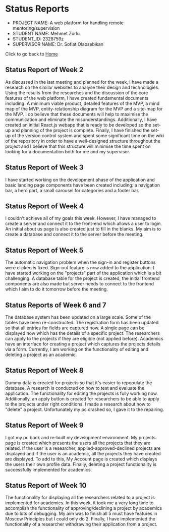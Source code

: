 # Status Reports

* PROJECT NAME: A web platform for handling remote mentoring/supervision
* STUDENT NAME: Mehmet Zorlu
* STUDENT_ID: 2328759z
* SUPERVISOR NAME: Dr. Sofiat Olaosebikan 

Click to go back to [Home](https://github.com/MehmetZorlu07/remote-mentoring)

## Status Report of Week 2 
As discussed in the last meeting and planned for the week, I have made a research on the similar websites to analyse their design and technologies. Using the results from the researches and the discussion of the core features of the web platform, I have created fundamental documents including: A minimum viable product, detailed features of the MVP, a mind map of the MVP, entity-relationship diagram for the MVP and a site-map for the MVP. I do believe that these documents will help to maximise the communication and eliminate the misunderstandings. Additionally, I have created an initial React.js webapp that is ready to be developed so the set-up and planning of the project is complete. Finally, I have finished the set-up of the version control system and spent some significant time on the wiki of the repository in order to have a well-designed structure throughout the project and I believe that this structure will minimise the time spent on looking for a documentation both for me and my supervisor. 

## Status Report of Week 3
I have started working on the development phase of the application and basic landing page components have been created including: a navigation bar, a hero part, a small carousel for categories and a footer bar. 

## Status Report of Week 4
I couldn't achieve all of my goals this week. However, I have managed to create a server and connect it to the front-end which allows a user to login. An initial about us page is also created just to fill in the blanks. My aim is to create a database and connect it to the server before the meeting. 

## Status Report of Week 5
The automatic navigation problem when the sign-in and register buttons were clicked is fixed. Sign-out feature is now added to the application. I have started working on the "projects" part of the application which is a bit challenging. A database table for the project is created, the initial frontend components are also made but server needs to connect to the frontend which I aim to do it tomorrow before the meeting. 

## Status Reports of Week 6 and 7
The database system has been updated on a large scale. Some of the tables have been re-constructed. The registration form has been updated so that all entries for fields are captured now. A single page can be displayed now which has the details of a specific project. The researchers can apply to the projects if they are eligible (not applied before). Academics have an interface for creating a project which captures the projects details via a form. Currently, I am working on the functionality of editing and deleting a project as an academic. 

## Status Report of Week 8
Dummy data is created for projects so that it's easier to repopulate the database. A research is conducted on how to test and evaluate the application. The functionality for editing the projects is fully working now. Additionally, an apply button is created for researchers to be able to apply to the projects under right conditions. I made a research about how to "delete" a project. Unfortunately my pc crashed so, I gave it to the repairing. 

## Status Report of Week 9
I got my pc back and re-built my development environment. My projects page is created which presents the users all the projects that they are related. If the user is a researcher, applied-approved-declined projects are displayed and if the user is an academic, all the projects they have created are displayed. To add to this, My Account page is created which displays the users their own profile data. Finally, deleting a project functionality is successfully implemented for academics. 

## Status Report of Week 10
The functionality for displaying all the researchers related to a project is implemented for academics. In this week, it took me a very long time to accomplish the functionality of approving/declining a project by academics due to lots of debugging. My aim was to finish all 5 must have features in Moscow Principles but I could only do 2. Finally, I have implemented the functionality of a researcher withdrawing their application from a project. 
